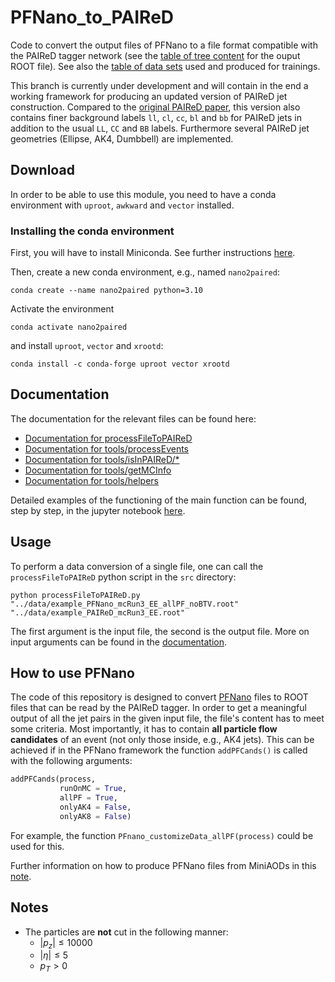 # PFNano_to_PAIReD
 Code to convert the output files of PFNano to a file format compatible with the PAIReD tagger network (see the [table of tree content](notes/PAIReD_ROOT_file_content.md) for the ouput ROOT file). See also the [table of data sets](notes/dataset_table.md) used and produced for trainings.

 This branch is currently under development and will contain in the end a working framework for producing an updated version of PAIReD jet construction. Compared to the [original PAIReD paper](https://doi.org/10.48550/arXiv.2311.11011), this version also contains finer background labels `ll`, `cl`, `cc`, `bl` and `bb` for PAIReD jets in addition to the usual `LL`, `CC` and `BB` labels. Furthermore several PAIReD jet geometries (Ellipse, AK4, Dumbbell) are implemented.

## Download
 In order to be able to use this module, you need to have a conda environment with `uproot`, `awkward` and `vector` installed.

### Installing the conda environment
 First, you will have to install Miniconda. See further instructions [here](https://docs.conda.io/projects/conda/en/latest/user-guide/install/linux.html).

 Then, create a new conda environment, e.g., named `nano2paired`:
 ```
conda create --name nano2paired python=3.10
 ```
 Activate the environment
 ```
conda activate nano2paired
 ```
 and install `uproot`, `vector` and `xrootd`:
 ```
conda install -c conda-forge uproot vector xrootd
 ```


## Documentation
 The documentation for the relevant files can be found here:
 * [Documentation for processFileToPAIReD](doc/doc_main.md)
 * [Documentation for tools/processEvents](doc/doc_processEvents.md)
 * [Documentation for tools/isInPAIReD/*](doc/doc_isInPAIReD.md)
 * [Documentation for tools/getMCInfo](doc/doc_getMCInfo.md)
 * [Documentation for tools/helpers](doc/doc_helpers.md)

Detailed examples of the functioning of the main function can be found, step by step, in the jupyter notebook [here](src/notebooks/makeNtuplesPAIReDjointMC.ipynb).

## Usage
 To perform a data conversion of a single file, one can call the <code>processFileToPAIReD</code>  python script in the <code>src</code> directory:
 ```
 python processFileToPAIReD.py "../data/example_PFNano_mcRun3_EE_allPF_noBTV.root" "../data/example_PAIReD_mcRun3_EE.root"
 ```
The first argument is the input file, the second is the output file. More on input arguments can be found in the [documentation](doc/doc_main.md).

## How to use PFNano
 The code of this repository is designed to convert [PFNano](https://github.com/cms-jet/PFNano) files to ROOT files that can be read by the PAIReD tagger. In order to get a meaningful output of all the jet pairs in the given input file, the file's content has to meet some criteria. Most importantly, it has to contain **all particle flow candidates** of an event (not only those inside, e.g., AK4 jets). This can be achieved if in the PFNano framework the function `addPFCands()` is called with the following arguments:
 ```python
 addPFCands(process,
            runOnMC = True,
            allPF = True,
            onlyAK4 = False,
            onlyAK8 = False)
 ```
 For example, the function `PFnano_customizeData_allPF(process)` could be used for this.

 Further information on how to produce PFNano files from MiniAODs in this [note](notes/produce_PFNano_files.md).

## Notes
* The particles are **not** cut in the following manner:
   * $|p_z| \leq 10000$
   * $|\eta| \leq 5$
   * $p_T > 0$
